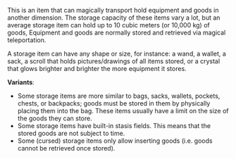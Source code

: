 ---
---

This is an item that can magically transport hold equipment and goods
in another dimension.
The storage capacity of these items vary a lot, but an average storage item
can hold up to 10 cubic meters (or 10,000 kg) of goods,
Equipment and goods are normally stored and retrieved via magical teleportation.

A storage item can have any shape or size, for instance:
a wand,
a wallet,
a sack,
a scroll that holds pictures/drawings of all items stored,
or a crystal that glows brighter and brighter the more equipment it stores.


**Variants**:
* Some storage items are more similar to bags, sacks, wallets, pockets, chests, or backpacks;
    goods must be stored in them by physically placing them into the bag.
    These items usually have a limit on the size of the goods they can store.
* Some storage items have built-in stasis fields. This means that the stored goods are not subject to time.
* Some (cursed) storage items only allow inserting goods (i.e. goods cannot be retrieved once stored).
